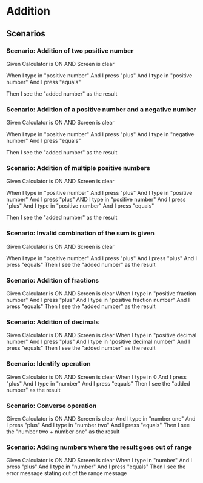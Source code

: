 # Addition

## Scenarios

### Scenario: Addition of two positive number
  
  Given Calculator is ON AND Screen is clear

  When I type in "positive number"
    And I press "plus"
    And I type in "positive number"
    And I press "equals"

  Then I see the "added number" as the result

### Scenario: Addition of a positive number and a negative number
  
  Given Calculator is ON AND Screen is clear

  When I type in "positive number"
    And I press "plus"
    And I type in "negative number"
    And I press "equals"
  
  Then I see the "added number" as the result
  
### Scenario: Addition of multiple positive numbers
  
  Given Calculator is ON AND Screen is clear

  When I type in "positive number"
    And I press "plus"
    And I type in "positive number"
    And I press "plus"
    AND I type in "positive number"
    And I press "plus"
    And I type in "positive number"
    And I press "equals"

  Then I see the "added number" as the result

### Scenario: Invalid combination of the sum is given

  Given Calculator is ON AND Screen is clear
   
  When I type in "positive number"
    And I press "plus"
    And I press "plus"
    And I press "equals"
  Then I see the "added number" as the result
  
### Scenario: Addition of fractions

  Given Calculator is ON AND Screen is clear
  When I type in "positive fraction number"
  And I press "plus"
  And I type in "positive fraction number"
  And I press "equals"
  Then I see the "added number" as the result

### Scenario: Addition of decimals
  
  Given Calculator is ON AND Screen is clear
  When I type in "positive decimal number"
  And I press "plus"
  And I type in "positive decimal number"
  And I press "equals"
  Then I see the "added number" as the result

### Scenario: Identify operation

  Given Calculator is ON AND Screen is clear
  When I type in 0
  And I press "plus"
  And I type in "number"
  And I press "equals"
  Then I see the "added number" as the result
  
### Scenario: Converse operation

  Given Calculator is ON AND Screen is clear
  And I type in "number one"
  And I press "plus"
  And I type in "number two"
  And I press "equals"
  Then I see the "number two + number one" as the result

### Scenario: Adding numbers where the result goes out of range

  Given Calculator is ON AND Screen is clear
  When I type in "number"
  And I press "plus"
  And I type in "number"
  And I press "equals"
  Then I see the error message stating out of the range message
